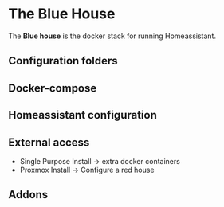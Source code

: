 # The Blue House

The **Blue house** is the docker stack for running Homeassistant.

## Configuration folders

## Docker-compose



## Homeassistant configuration

## External access

 - Single Purpose Install ->  extra docker containers
 - Proxmox Install -> Configure a red house

## Addons
